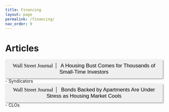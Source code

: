 ```yaml
---
title: Financing
layout: page
permalink: /financing/
nav_order: 9
---
```


<style>
  button {
    font-size: 1.2em;
    padding: 10px 20px;
    border: none; /* Remove the border */
    box-shadow: 2px 2px 4px rgba(0,0,0,0.4);
  }

.wsj {
  font-family: Georgia, "Times New Roman", Times, serif;
  font-weight: normal;
  font-style: normal;
  margin-right: 10px; /* Add some right margin */
  cursor: pointer; /* Show hand cursor on hover */
}

  
  .title {
    border-left: 1px solid black;
    padding-left: 10px;
  }

    h1 {
    font-weight: bold;
  }
</style>

<h1> Articles </h1>
<a href="https://www.wsj.com/articles/a-housing-bust-comes-for-thousands-of-small-time-investors-3934beb3?mod=hp_lead_pos7" target="_blank">
  <button><span class="wsj">Wall Street Journal</span><span class="title"> A Housing Bust Comes for Thousands of Small-Time Investors</span></button>
</a>
- Syndicators

<a href="https://www.wsj.com/articles/bonds-backed-by-apartments-are-under-stress-as-housing-market-cools-9717d617?mod=article_inline" target="_blank">
  <button><span class="wsj">Wall Street Journal</span><span class="title"> Bonds Backed by Apartments Are Under Stress as Housing Market Cools</span></button>
</a>
- CLOs